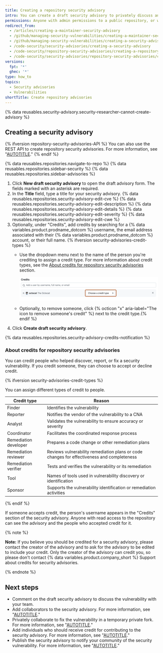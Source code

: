 ```yaml
---
title: Creating a repository security advisory
intro: You can create a draft security advisory to privately discuss and fix a security vulnerability in your open source project.
permissions: Anyone with admin permissions to a public repository, or with a security manager role within the repository, can create a security advisory.
redirect_from:
  - /articles/creating-a-maintainer-security-advisory
  - /github/managing-security-vulnerabilities/creating-a-maintainer-security-advisory
  - /github/managing-security-vulnerabilities/creating-a-security-advisory
  - /code-security/security-advisories/creating-a-security-advisory
  - /code-security/repository-security-advisories/creating-a-repository-security-advisory
  - /code-security/security-advisories/repository-security-advisories/creating-a-repository-security-advisory
versions:
  fpt: '*'
  ghec: '*'
type: how_to
topics:
  - Security advisories
  - Vulnerabilities
shortTitle: Create repository advisories
---
```


{% data reusables.security-advisory.security-researcher-cannot-create-advisory %}

## Creating a security advisory

{% ifversion repository-security-advisories-API %}
You can also use the REST API to create repository security advisories. For more information, see "[AUTOTITLE](/rest/security-advisories/repository-advisories)."
{% endif %}

{% data reusables.repositories.navigate-to-repo %}
{% data reusables.repositories.sidebar-security %}
{% data reusables.repositories.sidebar-advisories %}
1. Click **New draft security advisory** to open the draft advisory form. The fields marked with an asterisk are required.
1. In the **Title** field, type a title for your security advisory.
{% data reusables.repositories.security-advisory-edit-cve %}
{% data reusables.repositories.security-advisory-edit-description %}
{% data reusables.repositories.security-advisory-edit-details %}
{% data reusables.repositories.security-advisory-edit-severity %}
{% data reusables.repositories.security-advisory-edit-cwe %}
1. Optionally, under "Credits", add credits by searching for a {% data variables.product.prodname_dotcom %} username, the email address associated with their {% data variables.product.prodname_dotcom %} account, or their full name.
{% ifversion security-advisories-credit-types %}
   - Use the dropdown menu next to the name of the person you're crediting to assign a credit type. For more information about credit types, see the [About credits for repository security advisories](#about-credits-for-repository-security-advisories) section.

     ![Screenshot of a draft security advisory. A dropdown menu, labeled "Choose a credit type," is highlighted with an orange outline.](/assets/images/help/security/security-advisories-choose-credit-type.png)

   - Optionally, to remove someone, click {% octicon "x" aria-label="The icon to remove someone's credit" %} next to the credit type.{% endif %}
1. Click **Create draft security advisory**.

{% data reusables.repositories.security-advisory-credits-notification %}

### About credits for repository security advisories

You can credit people who helped discover, report, or fix a security vulnerability. If you credit someone, they can choose to accept or decline credit.

{% ifversion security-advisories-credit-types %}

You can assign different types of credit to people.

| Credit type           | Reason                                                                                     |
|-----------------------|--------------------------------------------------------------------------------------------|
| Finder                | Identifies the vulnerability                                                               |
| Reporter             | Notifies the vendor of the vulnerability to a CNA                                          |
| Analyst               | Validates the vulnerability to ensure accuracy or severity                                 |
| Coordinator           | Facilitates the coordinated response process                                               |
| Remediation developer | Prepares a code change or other remediation plans                                          |
| Remediation reviewer  | Reviews vulnerability remediation plans or code changes for effectiveness and completeness |
| Remediation verifier  | Tests and verifies the vulnerability or its remediation                                    |
| Tool                  | Names of tools used in vulnerability discovery or identification                           |
| Sponsor               | Supports the vulnerability identification or remediation activities                        |
{% endif %}

If someone accepts credit, the person's username appears in the "Credits" section of the security advisory. Anyone with read access to the repository can see the advisory and the people who accepted credit for it.

{% note %}

**Note:** If you believe you should be credited for a security advisory, please contact the creator of the advisory and to ask for the advisory to be edited to include your credit. Only the creator of the advisory can credit you, so please don't contact {% data variables.product.company_short %} Support about credits for security advisories.

{% endnote %}

## Next steps

- Comment on the draft security advisory to discuss the vulnerability with your team.
- Add collaborators to the security advisory. For more information, see "[AUTOTITLE](/code-security/security-advisories/working-with-repository-security-advisories/adding-a-collaborator-to-a-repository-security-advisory)."
- Privately collaborate to fix the vulnerability in a temporary private fork. For more information, see "[AUTOTITLE](/code-security/security-advisories/working-with-repository-security-advisories/collaborating-in-a-temporary-private-fork-to-resolve-a-repository-security-vulnerability)."
- Add individuals who should receive credit for contributing to the security advisory. For more information, see "[AUTOTITLE](/code-security/security-advisories/working-with-repository-security-advisories/editing-a-repository-security-advisory#about-credits-for-security-advisories)."
- Publish the security advisory to notify your community of the security vulnerability. For more information, see "[AUTOTITLE](/code-security/security-advisories/working-with-repository-security-advisories/publishing-a-repository-security-advisory)."
